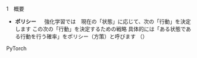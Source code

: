 1　概要


+ <b>ポリシー</b>    　
強化学習では　現在の「状態」に応じて、次の「行動」を決定します
この次の「行動」を決定するための戦略
具体的には「ある状態である行動を行う確率」をポリシー（方策）と呼びます
（）



PyTorch
